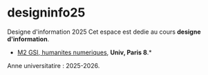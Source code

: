 # designinfo25

Designe d'information 2025
Cet espace est dedie au cours **designe d'information**.
* [M2 GSI, humanites numeriques](https://humanites-numeriques.univ-paris8.fr/-Master-GSI-), **Univ, Paris 8**.*

Anne universitatire : 2025-2026.
